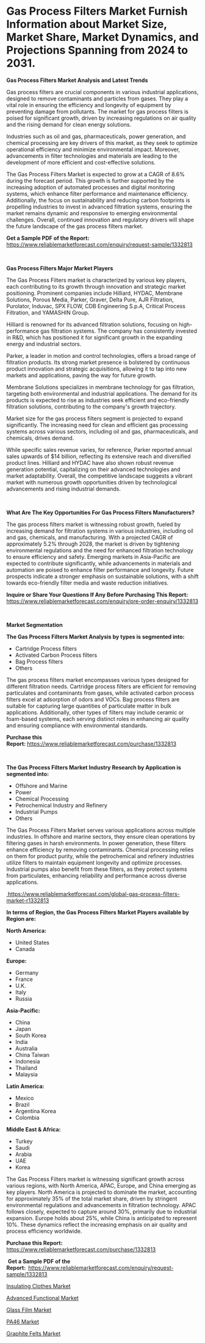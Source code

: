 <p><h1>Gas Process Filters Market Furnish Information about Market Size, Market Share, Market Dynamics, and Projections Spanning from 2024 to 2031.</h1></p><p><strong>Gas Process Filters Market Analysis and Latest Trends</strong></p>
<p><p>Gas process filters are crucial components in various industrial applications, designed to remove contaminants and particles from gases. They play a vital role in ensuring the efficiency and longevity of equipment by preventing damage from pollutants. The market for gas process filters is poised for significant growth, driven by increasing regulations on air quality and the rising demand for clean energy solutions. </p><p>Industries such as oil and gas, pharmaceuticals, power generation, and chemical processing are key drivers of this market, as they seek to optimize operational efficiency and minimize environmental impact. Moreover, advancements in filter technologies and materials are leading to the development of more efficient and cost-effective solutions. </p><p>The Gas Process Filters Market is expected to grow at a CAGR of 8.6% during the forecast period. This growth is further supported by the increasing adoption of automated processes and digital monitoring systems, which enhance filter performance and maintenance efficiency. Additionally, the focus on sustainability and reducing carbon footprints is propelling industries to invest in advanced filtration systems, ensuring the market remains dynamic and responsive to emerging environmental challenges. Overall, continued innovation and regulatory drivers will shape the future landscape of the gas process filters market.</p></p>
<p><strong>Get a Sample PDF of the Report:&nbsp;</strong> <a href="https://www.reliablemarketforecast.com/enquiry/request-sample/1332813?utm_campaign=1144&utm_medium=2&utm_source=Github&utm_content=ia&utm_term=11122024&utm_id=gas-process-filters">https://www.reliablemarketforecast.com/enquiry/request-sample/1332813</a></p>
<p>&nbsp;</p>
<p><strong>Gas Process Filters Major Market Players</strong></p>
<p><p>The Gas Process Filters market is characterized by various key players, each contributing to its growth through innovation and strategic market positioning. Prominent companies include Hilliard, HYDAC, Membrane Solutions, Porous Media, Parker, Graver, Delta Pure, AJR Filtration, Purolator, Induvac, SPX FLOW, CDB Engineering S.p.A, Critical Process Filtration, and YAMASHIN Group.</p><p>Hilliard is renowned for its advanced filtration solutions, focusing on high-performance gas filtration systems. The company has consistently invested in R&D, which has positioned it for significant growth in the expanding energy and industrial sectors. </p><p>Parker, a leader in motion and control technologies, offers a broad range of filtration products. Its strong market presence is bolstered by continuous product innovation and strategic acquisitions, allowing it to tap into new markets and applications, paving the way for future growth.</p><p>Membrane Solutions specializes in membrane technology for gas filtration, targeting both environmental and industrial applications. The demand for its products is expected to rise as industries seek efficient and eco-friendly filtration solutions, contributing to the company's growth trajectory.</p><p>Market size for the gas process filters segment is projected to expand significantly. The increasing need for clean and efficient gas processing systems across various sectors, including oil and gas, pharmaceuticals, and chemicals, drives demand. </p><p>While specific sales revenue varies, for reference, Parker reported annual sales upwards of $14 billion, reflecting its extensive reach and diversified product lines. Hilliard and HYDAC have also shown robust revenue generation potential, capitalizing on their advanced technologies and market adaptability. Overall, the competitive landscape suggests a vibrant market with numerous growth opportunities driven by technological advancements and rising industrial demands.</p></p>
<p>&nbsp;</p>
<p><strong>What Are The Key Opportunities For Gas Process Filters Manufacturers?</strong></p>
<p><p>The gas process filters market is witnessing robust growth, fueled by increasing demand for filtration systems in various industries, including oil and gas, chemicals, and manufacturing. With a projected CAGR of approximately 5.2% through 2028, the market is driven by tightening environmental regulations and the need for enhanced filtration technology to ensure efficiency and safety. Emerging markets in Asia-Pacific are expected to contribute significantly, while advancements in materials and automation are poised to enhance filter performance and longevity. Future prospects indicate a stronger emphasis on sustainable solutions, with a shift towards eco-friendly filter media and waste reduction initiatives.</p></p>
<p><strong>Inquire or Share Your Questions If Any Before Purchasing This Report:</strong> <a href="https://www.reliablemarketforecast.com/enquiry/pre-order-enquiry/1332813?utm_campaign=1144&utm_medium=2&utm_source=Github&utm_content=ia&utm_term=11122024&utm_id=gas-process-filters">https://www.reliablemarketforecast.com/enquiry/pre-order-enquiry/1332813</a></p>
<p>&nbsp;</p>
<p><strong>Market Segmentation</strong></p>
<p><strong>The Gas Process Filters Market Analysis by types is segmented into:</strong></p>
<p><ul><li>Cartridge Process filters</li><li>Activated Carbon Process filters</li><li>Bag Process filters</li><li>Others</li></ul></p>
<p><p>The gas process filters market encompasses various types designed for different filtration needs. Cartridge process filters are efficient for removing particulates and contaminants from gases, while activated carbon process filters excel at adsorption of odors and VOCs. Bag process filters are suitable for capturing large quantities of particulate matter in bulk applications. Additionally, other types of filters may include ceramic or foam-based systems, each serving distinct roles in enhancing air quality and ensuring compliance with environmental standards.</p></p>
<p><strong>Purchase this Report:&nbsp;</strong><a href="https://www.reliablemarketforecast.com/purchase/1332813?utm_campaign=1144&utm_medium=2&utm_source=Github&utm_content=ia&utm_term=11122024&utm_id=gas-process-filters">https://www.reliablemarketforecast.com/purchase/1332813</a></p>
<p>&nbsp;</p>
<p><strong>The Gas Process Filters Market Industry Research by Application is segmented into:</strong></p>
<p><ul><li>Offshore and Marine</li><li>Power</li><li>Chemical Processing</li><li>Petrochemical Industry and Refinery</li><li>Industrial Pumps</li><li>Others</li></ul></p>
<p><p>The Gas Process Filters Market serves various applications across multiple industries. In offshore and marine sectors, they ensure clean operations by filtering gases in harsh environments. In power generation, these filters enhance efficiency by removing contaminants. Chemical processing relies on them for product purity, while the petrochemical and refinery industries utilize filters to maintain equipment longevity and optimize processes. Industrial pumps also benefit from these filters, as they protect systems from particulates, enhancing reliability and performance across diverse applications.</p></p>
<p><a href="https://www.reliablemarketforecast.com/global-gas-process-filters-market-r1332813?utm_campaign=1144&utm_medium=2&utm_source=Github&utm_content=ia&utm_term=11122024&utm_id=gas-process-filters">&nbsp;https://www.reliablemarketforecast.com/global-gas-process-filters-market-r1332813</a></p>
<p><strong>In terms of Region, the Gas Process Filters Market Players available by Region are:</strong></p>
<p>
    <p> <strong> North America: </strong>
        <ul>
            <li>United States</li>
            <li>Canada</li>
        </ul>
        </p> 
    <p> <strong> Europe: </strong>
        <ul>
            <li>Germany</li>
            <li>France</li>
            <li>U.K.</li>
            <li>Italy</li>
            <li>Russia</li>
        </ul>
        </p> 
    <p> <strong> Asia-Pacific: </strong>
        <ul>
            <li>China</li>
            <li>Japan</li>
            <li>South Korea</li>
            <li>India</li>
            <li>Australia</li>
            <li>China Taiwan</li>
            <li>Indonesia</li>
            <li>Thailand</li>
            <li>Malaysia</li>
        </ul>
        </p> 
    <p> <strong> Latin America: </strong>
        <ul>
            <li>Mexico</li>
            <li>Brazil</li>
            <li>Argentina Korea</li>
            <li>Colombia</li>
        </ul>
        </p> 
    <p> <strong> Middle East & Africa: </strong>
        <ul>
            <li>Turkey</li>
            <li>Saudi</li>
            <li>Arabia</li>
            <li>UAE</li>
            <li>Korea</li>
        </ul>
    </p>
    </p>
<p><p>The Gas Process Filters market is witnessing significant growth across various regions, with North America, APAC, Europe, and China emerging as key players. North America is projected to dominate the market, accounting for approximately 35% of the total market share, driven by stringent environmental regulations and advancements in filtration technology. APAC follows closely, expected to capture around 30%, primarily due to industrial expansion. Europe holds about 25%, while China is anticipated to represent 10%. These dynamics reflect the increasing emphasis on air quality and process efficiency worldwide.</p></p>
<p><strong>Purchase this Report: </strong><a href="https://www.reliablemarketforecast.com/purchase/1332813?utm_campaign=1144&utm_medium=2&utm_source=Github&utm_content=ia&utm_term=11122024&utm_id=gas-process-filters">https://www.reliablemarketforecast.com/purchase/1332813</a></p>
<p>&nbsp;<strong>Get a Sample PDF of the Report:&nbsp;&nbsp;</strong><a href="https://www.reliablemarketforecast.com/enquiry/request-sample/1332813?utm_campaign=1144&utm_medium=2&utm_source=Github&utm_content=ia&utm_term=11122024&utm_id=gas-process-filters">https://www.reliablemarketforecast.com/enquiry/request-sample/1332813</a></p>
<p><strong></strong></p>
<p><p><a href="https://www.linkedin.com/pulse/insulating-clothes-industry-insights-report-analyzing-market-nepgc?utm_campaign=1144&utm_medium=2&utm_source=Github&utm_content=ia&utm_term=11122024&utm_id=gas-process-filters">Insulating Clothes Market</a></p><p><a href="https://www.linkedin.com/pulse/rev-athenaur-okk4f?utm_campaign=1144&utm_medium=2&utm_source=Github&utm_content=ia&utm_term=11122024&utm_id=gas-process-filters">Advanced Functional Market</a></p><p><a href="https://www.linkedin.com/pulse/glass-film-market-research-key-insights-driving-growth-projected-z6xxc?utm_campaign=1144&utm_medium=2&utm_source=Github&utm_content=ia&utm_term=11122024&utm_id=gas-process-filters">Glass Film Market</a></p><p><a href="https://www.linkedin.com/pulse/p-factrackr-ho6he?utm_campaign=1144&utm_medium=2&utm_source=Github&utm_content=ia&utm_term=11122024&utm_id=gas-process-filters">PA46 Market</a></p><p><a href="https://github.com/mabutironaldo/Market-Research-Report-List-6/blob/main/graphite-felts-market.md?utm_campaign=1144&utm_medium=2&utm_source=Github&utm_content=ia&utm_term=11122024&utm_id=gas-process-filters">Graphite Felts Market</a></p></p>